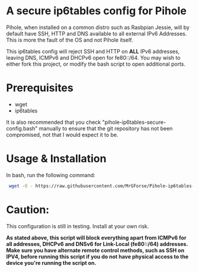 # A secure ip6tables config for Pihole

Pihole, when installed on a common distro such as Rasbpian Jessie, will by default have SSH, HTTP and DNS available to all external IPv6 Addresses. This is more the fault of the OS and not Pihole itself.

This ip6tables config will reject SSH and HTTP on **ALL** IPv6 addresses, leaving DNS, ICMPv6 and DHCPv6 open for fe80::/64. You may wish to either fork this project, or modify the bash script to open additional ports.

# Prerequisites
- wget
- ip6tables 

It is also recommended that you check "pihole-ip6tables-secure-config.bash" manually to ensure that the git repository has not been compromised, not that I would expect it to be.

# Usage & Installation
In bash, run the following command:

```bash
 wget -O - https://raw.githubusercontent.com/MrGForse/Pihole-ip6tables-Secure-Config/master/pihole-ip6tables-secure-config.bash | sudo bash 
```

# Caution:
This configuration is still in testing. Install at your own risk.

**As stated above, this script will block everything apart from ICMPv6 for all addresses, DHCPv6 and DNSv6 for Link-Local (fe80::/64) addresses. Make sure you have alternate remote control methods, such as SSH on IPV4, before running this script if you do not have physical access to the device you're running the script on.**
